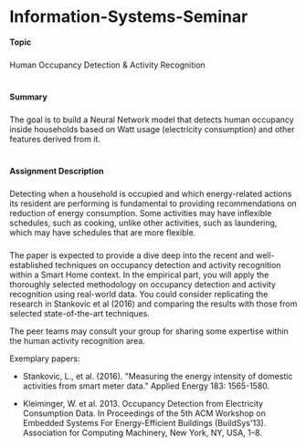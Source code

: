 # Information-Systems-Seminar
**Topic**
###
Human Occupancy Detection & Activity Recognition
#
**Summary**
###
The goal is to build a Neural Network model that detects human occupancy inside households based on Watt usage (electricity consumption) and other features derived from it.
#
**Assignment Description**
###
Detecting when a household is occupied and which energy-related actions its resident are performing is fundamental to providing recommendations on reduction of energy consumption. Some activities may have inflexible schedules, such as cooking, unlike other activities, such as laundering, which may have schedules that are more flexible.
###
The paper is expected to provide a dive deep into the recent and well-established techniques on occupancy detection and activity recognition within a Smart Home context. In the empirical part, you will apply the thoroughly selected methodology on occupancy detection and activity recognition using real-world data. You could consider replicating the research in Stankovic et al (2016) and comparing the results with those from selected state-of-the-art techniques. 


The peer teams may consult your group for sharing some expertise within the human activity recognition area.

Exemplary papers:

* Stankovic, L., et al. (2016). "Measuring the energy intensity of domestic activities from smart meter data." Applied Energy 183: 1565-1580.

* Kleiminger, W. et al. 2013. Occupancy Detection from Electricity Consumption Data. In Proceedings of the 5th ACM Workshop on Embedded Systems For Energy-Efficient Buildings (BuildSys'13). Association for Computing Machinery, New York, NY, USA, 1–8.
